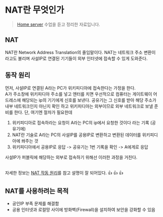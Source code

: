 NAT란 무엇인가 <Badge text="song" />
====================================

> [Home server](https://opentutorials.org/course/3265/20035) 수업을 듣고 정리한 자료입니다.

NAT
---

NAT란 Network Address Translation의 줄임말이다. NAT는 네트워크 주소 변환이라고도 불리며 사설IP로 연결된 기기들이 외부 인터넷에 접속할 수 있게 도와준다.

동작 원리
---------

먼저, 사설IP로 연결된 A라는 PC가 위키피디아에 접속한다는 가정을 한다.  
A가 주소창에 위키피디아 주소를 넣고 엔터를 치면 우선적으로 컴퓨터는 게이트웨이 어드레스에 해당되는 ip의 기기에게 신호를 보낸다. 공유기는 그 신호를 받아 해당 주소가 내부 네트워크인지 아닌지 확인 하고 위키피디아는 외부이므로 외부 네트워크로 보낼 준비를 한다. 단, 여기엔 절차가 필요한데

1.	위키피디아로 접속하라는 요청이 A라는 PC의 ip에서 요청한 것이다 라는 기록 (공유기에)
2.	NAT란 기술로 A라는 PC의 사설IP를 공용IP로 변환하고 변환된 데이터를 위키피디아에 쏴주는 것
3.	위키피디아에서 공용IP로 응답 -> 공유기는 1번 기록을 확인 -> A에게로 응답  

사설IP가 퍼블릭에 해당하는 외부로 접속하기 위해선 이러한 과정을 거친다.<br><br>

자세한 정보는 [NAT 작동 원리](https://5kyc1ad.tistory.com/254)를 참고 설명이 잘 되어있다. :+1: :+1: :+1:<br>

NAT를 사용하려는 목적
---------------------

-	공인IP 부족 문제를 해결함
-	공용 인터넷과 로컬망 사이에 방화벽(Firewall)을 설치하여 보안을 강화할 수 있음
